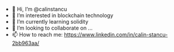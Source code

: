 - 👋 Hi, I’m @calinstancu
- 👀 I’m interested in blockchain technology
- 🌱 I’m currently learning solidity
- 💞️ I’m looking to collaborate on ...
- 📫 How to reach me: https://www.linkedin.com/in/calin-stancu-2bb963aa/

<!---
calinstancu/calinstancu is a ✨ special ✨ repository because its `README.md` (this file) appears on your GitHub profile.
You can click the Preview link to take a look at your changes.
--->
